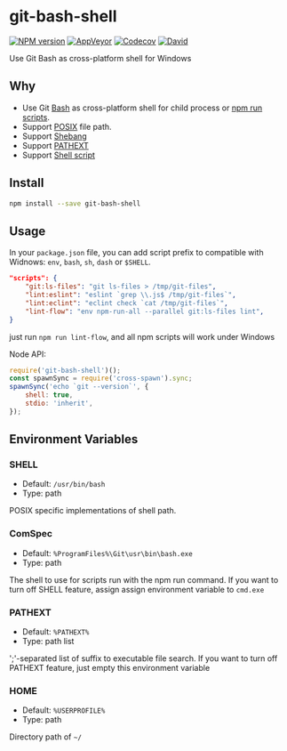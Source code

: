 git-bash-shell
===========

[![NPM version](https://img.shields.io/npm/v/git-bash-shell.svg?style=flat-square)](https://www.npmjs.com/package/git-bash-shell)
[![AppVeyor](https://img.shields.io/appveyor/ci/gucong3000/git-bash-shell.svg)](https://ci.appveyor.com/project/gucong3000/git-bash-shell)
[![Codecov](https://img.shields.io/codecov/c/github/gucong3000/git-bash-shell.svg)](https://codecov.io/gh/gucong3000/git-bash-shell)
[![David](https://img.shields.io/david/gucong3000/git-bash-shell.svg)](https://david-dm.org/gucong3000/git-bash-shell)

Use Git Bash as cross-platform shell for Windows

## Why

- Use Git [Bash](https://en.wikipedia.org/wiki/Bash_(Unix_shell)) as cross-platform shell for child process or [npm run scripts](https://docs.npmjs.com/cli/run-script).
- Support [POSIX](https://en.wikipedia.org/wiki/POSIX) file path.
- Support [Shebang](https://en.wikipedia.org/wiki/Shebang_(Unix))
- Support [PATHEXT](https://github.com/joyent/node/issues/2318)
- Support [Shell script](https://en.wikipedia.org/wiki/Shell_script)

## Install

```bash
npm install --save git-bash-shell
```

## Usage

In your `package.json` file, you can add script prefix to compatible with Widnows: `env`, `bash`, `sh`, `dash` or `$SHELL`.

```json
"scripts": {
	"git:ls-files": "git ls-files > /tmp/git-files",
	"lint:eslint": "eslint `grep \\.js$ /tmp/git-files`",
	"lint:eclint": "eclint check `cat /tmp/git-files`",
	"lint-flow": "env npm-run-all --parallel git:ls-files lint",
}
```
just run `npm run lint-flow`, and all npm scripts will work under Windows

Node API:

```javascript
require('git-bash-shell')();
const spawnSync = require('cross-spawn').sync;
spawnSync('echo `git --version`', {
	shell: true,
	stdio: 'inherit',
});
```

## Environment Variables

### SHELL

- Default: `/usr/bin/bash`
- Type: path

POSIX specific implementations of shell path.

### ComSpec

- Default: `%ProgramFiles%\Git\usr\bin\bash.exe`
- Type: path

The shell to use for scripts run with the npm run command.
If you want to turn off SHELL feature, assign assign environment variable to `cmd.exe`


### PATHEXT

- Default: `%PATHEXT%`
- Type: path list

';'-separated list of suffix to executable file search.
If you want to turn off PATHEXT feature, just empty this environment variable

### HOME

- Default: `%USERPROFILE%`
- Type: path

Directory path of `~/`
